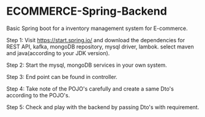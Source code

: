 # ECOMMERCE-Spring-Backend
Basic Spring boot for a inventory management system for E-commerce.

Step 1: Visit https://start.spring.io/ and download the dependencies for REST API, kafka, mongoDB repository, mysql driver, lambok. select maven and java(according to your JDK version).

Step 2: Start the mysql, mongoDB services in your own system. 

Step 3: End point can be found in controller. 

Step 4: Take note of the POJO's carefully and create a same Dto's according to the POJO's. 

Step 5: Check and play with the backend by passing Dto's with requirement.

